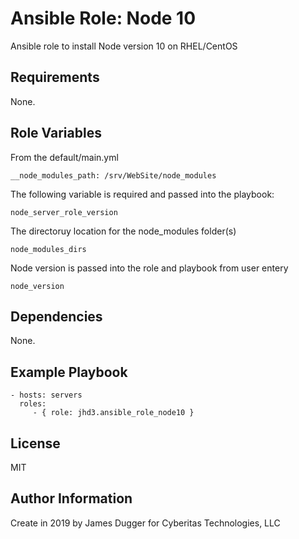 Ansible Role: Node 10
=========

Ansible role to install Node version 10 on RHEL/CentOS

Requirements
------------

None.

Role Variables
--------------

From the default/main.yml
```
__node_modules_path: /srv/WebSite/node_modules
```
The following variable is required and passed into the playbook:
```$xslt
node_server_role_version
```
The directoruy location for the node_modules folder(s)
```
node_modules_dirs
```
Node version is passed into the role and playbook from user entery 
```$xslt
node_version
```

Dependencies
------------

None.

Example Playbook
----------------

    - hosts: servers
      roles:
         - { role: jhd3.ansible_role_node10 }

License
-------

MIT

Author Information
------------------

Create in 2019 by James Dugger for Cyberitas Technologies, LLC
